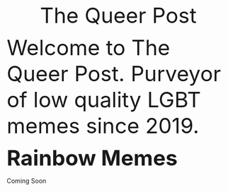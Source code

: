 <center><font size="20"> The Queer Post </font></center>
<p><font size="8"> Welcome to The Queer Post. Purveyor of low quality LGBT memes since 2019.</font></p>
<p><b><font size="14"> Rainbow Memes </font></b></p>
<p>Coming Soon</p>
